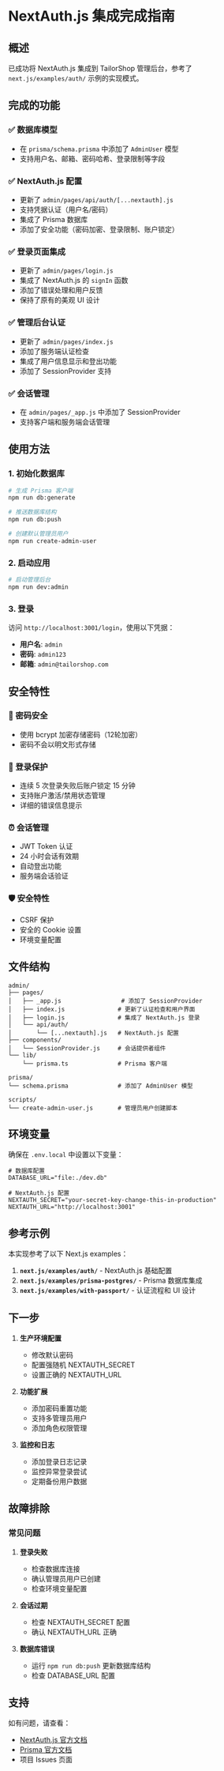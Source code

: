 # NextAuth.js 集成完成指南

## 概述

已成功将 NextAuth.js 集成到 TailorShop 管理后台，参考了 `next.js/examples/auth/` 示例的实现模式。

## 完成的功能

### ✅ 数据库模型
- 在 `prisma/schema.prisma` 中添加了 `AdminUser` 模型
- 支持用户名、邮箱、密码哈希、登录限制等字段

### ✅ NextAuth.js 配置
- 更新了 `admin/pages/api/auth/[...nextauth].js`
- 支持凭据认证（用户名/密码）
- 集成了 Prisma 数据库
- 添加了安全功能（密码加密、登录限制、账户锁定）

### ✅ 登录页面集成
- 更新了 `admin/pages/login.js`
- 集成了 NextAuth.js 的 `signIn` 函数
- 添加了错误处理和用户反馈
- 保持了原有的美观 UI 设计

### ✅ 管理后台认证
- 更新了 `admin/pages/index.js`
- 添加了服务端认证检查
- 集成了用户信息显示和登出功能
- 添加了 SessionProvider 支持

### ✅ 会话管理
- 在 `admin/pages/_app.js` 中添加了 SessionProvider
- 支持客户端和服务端会话管理

## 使用方法

### 1. 初始化数据库

```bash
# 生成 Prisma 客户端
npm run db:generate

# 推送数据库结构
npm run db:push

# 创建默认管理员用户
npm run create-admin-user
```

### 2. 启动应用

```bash
# 启动管理后台
npm run dev:admin
```

### 3. 登录

访问 `http://localhost:3001/login`，使用以下凭据：

- **用户名**: `admin`
- **密码**: `admin123`
- **邮箱**: `admin@tailorshop.com`

## 安全特性

### 🔐 密码安全
- 使用 bcrypt 加密存储密码（12轮加密）
- 密码不会以明文形式存储

### 🚫 登录保护
- 连续 5 次登录失败后账户锁定 15 分钟
- 支持账户激活/禁用状态管理
- 详细的错误信息提示

### ⏰ 会话管理
- JWT Token 认证
- 24 小时会话有效期
- 自动登出功能
- 服务端会话验证

### 🛡️ 安全特性
- CSRF 保护
- 安全的 Cookie 设置
- 环境变量配置

## 文件结构

```
admin/
├── pages/
│   ├── _app.js                 # 添加了 SessionProvider
│   ├── index.js               # 更新了认证检查和用户界面
│   ├── login.js               # 集成了 NextAuth.js 登录
│   └── api/auth/
│       └── [...nextauth].js   # NextAuth.js 配置
├── components/
│   └── SessionProvider.js     # 会话提供者组件
└── lib/
    └── prisma.ts              # Prisma 客户端

prisma/
└── schema.prisma              # 添加了 AdminUser 模型

scripts/
└── create-admin-user.js       # 管理员用户创建脚本
```

## 环境变量

确保在 `.env.local` 中设置以下变量：

```env
# 数据库配置
DATABASE_URL="file:./dev.db"

# NextAuth.js 配置
NEXTAUTH_SECRET="your-secret-key-change-this-in-production"
NEXTAUTH_URL="http://localhost:3001"
```

## 参考示例

本实现参考了以下 Next.js examples：

1. **`next.js/examples/auth/`** - NextAuth.js 基础配置
2. **`next.js/examples/prisma-postgres/`** - Prisma 数据库集成
3. **`next.js/examples/with-passport/`** - 认证流程和 UI 设计

## 下一步

1. **生产环境配置**
   - 修改默认密码
   - 配置强随机 NEXTAUTH_SECRET
   - 设置正确的 NEXTAUTH_URL

2. **功能扩展**
   - 添加密码重置功能
   - 支持多管理员用户
   - 添加角色权限管理

3. **监控和日志**
   - 添加登录日志记录
   - 监控异常登录尝试
   - 定期备份用户数据

## 故障排除

### 常见问题

1. **登录失败**
   - 检查数据库连接
   - 确认管理员用户已创建
   - 检查环境变量配置

2. **会话过期**
   - 检查 NEXTAUTH_SECRET 配置
   - 确认 NEXTAUTH_URL 正确

3. **数据库错误**
   - 运行 `npm run db:push` 更新数据库结构
   - 检查 DATABASE_URL 配置

## 支持

如有问题，请查看：
- [NextAuth.js 官方文档](https://next-auth.js.org/)
- [Prisma 官方文档](https://www.prisma.io/docs/)
- 项目 Issues 页面

